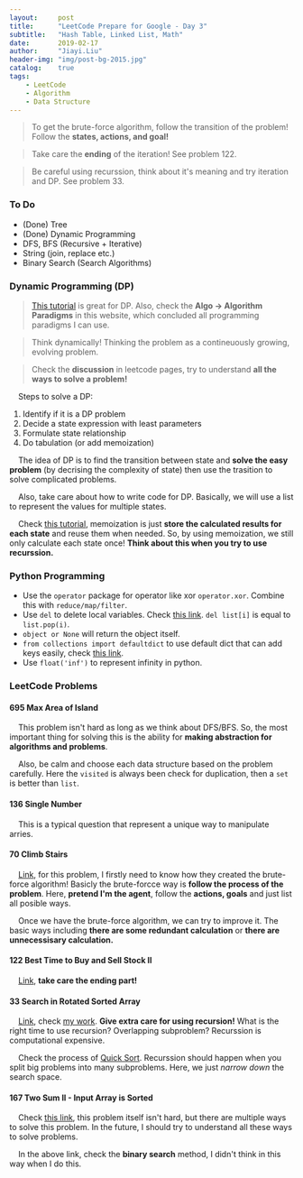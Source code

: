 ```yaml
---
layout:     post
title:      "LeetCode Prepare for Google - Day 3"
subtitle:   "Hash Table, Linked List, Math"
date:       2019-02-17
author:     "Jiayi.Liu"
header-img: "img/post-bg-2015.jpg"
catalog: 	true
tags:
    - LeetCode
    - Algorithm
    - Data Structure
---
```


> To get the brute-force algorithm, follow the transition of the problem! Follow the **states, actions, and goal!**

> Take care the **ending** of the iteration! See problem 122.

> Be careful using recurssion, think about it's meaning and try iteration and DP. See problem 33.

### To Do 
* (Done) Tree
* (Done) Dynamic Programming
* DFS, BFS (Recursive + Iterative)
* String (join, replace etc.)
* Binary Search (Search Algorithms)

### Dynamic Programming (DP)

> [This tutorial](https://www.geeksforgeeks.org/solve-dynamic-programming-problem/) is great for DP. Also, check the **Algo -> Algorithm Paradigms** in this website, which concluded all programming paradigms I can use.

> Think dynamically! Thinking the problem as a contineuously growing, evolving problem.

> Check the **discussion** in leetcode pages, try to understand **all the ways to solve a problem!**

&nbsp;&nbsp;&nbsp;&nbsp;Steps to solve a DP:

1.	Identify if it is a DP problem
2.	Decide a state expression with 
   least parameters
3.	Formulate state relationship    
4.	Do tabulation (or add memoization)

&nbsp;&nbsp;&nbsp;&nbsp;The idea of DP is to find the transition between state and **solve the easy problem** (by decrising the complexity of state) then use the trasition to solve complicated problems.

&nbsp;&nbsp;&nbsp;&nbsp;Also, take care about how to write code for DP. Basically, we will use a list to represent the values for multiple states.

&nbsp;&nbsp;&nbsp;&nbsp;Check [this tutorial](), memoization is just **store the calculated results for each state** and reuse them when needed. So, by using memoization, we still only calculate each state once! **Think about this when you try to use recurssion.**

### Python Programming

* Use the `operator` package for operator like xor `operator.xor`. Combine this with `reduce/map/filter`.
* Use `del` to delete local variables. Check [this link](https://stackoverflow.com/questions/6146963/when-is-del-useful-in-python). `del list[i]` is equal to `list.pop(i)`.
* `object or None` will return the object itself.
* `from collections import defaultdict` to use default dict that can add keys easily, check [this link](https://stackoverflow.com/questions/5900578/how-does-collections-defaultdict-work).
* Use `float('inf')` to represent infinity in python.

### LeetCode Problems

#### 695 Max Area of Island

&nbsp;&nbsp;&nbsp;&nbsp;This problem isn't hard as long as we think about DFS/BFS. So, the most important thing for solving this is the ability for **making abstraction for algorithms and problems**.

&nbsp;&nbsp;&nbsp;&nbsp;Also, be calm and choose each data structure based on the problem carefully. Here the `visited` is always been check for duplication, then a `set` is better than `list`.

#### 136 Single Number

&nbsp;&nbsp;&nbsp;&nbsp;This is a typical question that represent a unique way to manipulate arries.

#### 70 Climb Stairs

&nbsp;&nbsp;&nbsp;&nbsp;[Link](https://github.com/Jiayi666/LeetCode/blob/master/Python/climbing-stairs.py), for this problem, I firstly need to know how they created the brute-force algorithm! Basicly the brute-forcce way is **follow the process of the problem**. Here, **pretend I'm the agent**, follow the **actions, goals** and just list all posible ways.

&nbsp;&nbsp;&nbsp;&nbsp;Once we have the brute-force algorithm, we can try to improve it. The basic ways including **there are some redundant calculation** or **there are unnecessisary calculation.**

#### 122 Best Time to Buy and Sell Stock II

&nbsp;&nbsp;&nbsp;&nbsp;[Link](), **take care the ending part!**

#### 33 Search in Rotated Sorted Array

&nbsp;&nbsp;&nbsp;&nbsp;[Link](https://github.com/Jiayi666/LeetCode/blob/master/Python/search-in-rotated-sorted-array.py), check [my work](https://leetcode.com/problems/search-in-rotated-sorted-array/). **Give extra care for using recursion!** What is the right time to use recursion? Overlapping subproblem? Recurssion is computational expensive.

&nbsp;&nbsp;&nbsp;&nbsp;Check the process of [Quick Sort](https://www.geeksforgeeks.org/quick-sort/). Recurssion should happen when you split big problems into many subproblems. Here, we just *narrow down* the search space.

#### 167 Two Sum II - Input Array is Sorted

&nbsp;&nbsp;&nbsp;&nbsp;Check [this link](https://leetcode.com/problems/two-sum-ii-input-array-is-sorted/discuss/51249/Python-different-solutions-(two-pointer-dictionary-binary-search).), this problem itself isn't hard, but there are multiple ways to solve this problem. In the future, I should try to understand all these ways to solve problems.

&nbsp;&nbsp;&nbsp;&nbsp;In the above link, check the **binary search** method, I didn't think in this way when I do this.